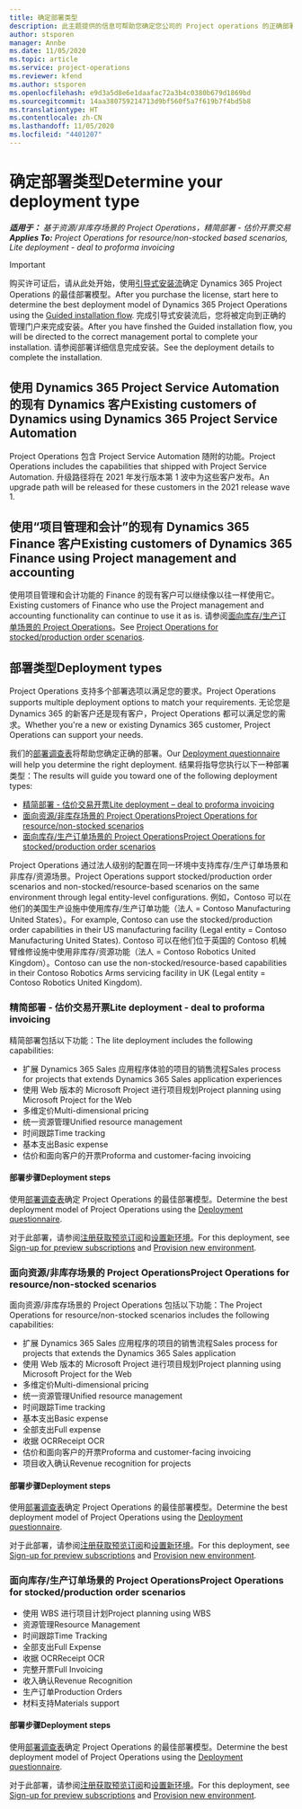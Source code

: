 ```yaml
---
title: 确定部署类型
description: 此主题提供的信息可帮助您确定您公司的 Project operations 的正确部署类型。
author: stsporen
manager: Annbe
ms.date: 11/05/2020
ms.topic: article
ms.service: project-operations
ms.reviewer: kfend
ms.author: stsporen
ms.openlocfilehash: e9d3a5d8e6e1daafac72a3b4c0380b679d1869bd
ms.sourcegitcommit: 14aa380759214713d9bf560f5a7f619b7f4bd5b8
ms.translationtype: HT
ms.contentlocale: zh-CN
ms.lasthandoff: 11/05/2020
ms.locfileid: "4401207"
---
```

# <a name="determine-your-deployment-type"></a><span data-ttu-id="65efe-103">确定部署类型</span><span class="sxs-lookup"><span data-stu-id="65efe-103">Determine your deployment type</span></span>

<span data-ttu-id="65efe-104">_**适用于：** 基于资源/非库存场景的 Project Operations，精简部署 - 估价开票交易_</span><span class="sxs-lookup"><span data-stu-id="65efe-104">_**Applies To:** Project Operations for resource/non-stocked based scenarios, Lite deployment - deal to proforma invoicing_</span></span>

> [!IMPORTANT]
> <span data-ttu-id="65efe-105">购买许可证后，请从此处开始，使用[引导式安装流](https://aka.ms/provisionprojectoperations)确定 Dynamics 365 Project Operations 的最佳部署模型。</span><span class="sxs-lookup"><span data-stu-id="65efe-105">After you purchase the license, start here to determine the best deployment model of Dynamics 365 Project Operations using the [Guided installation flow](https://aka.ms/provisionprojectoperations).</span></span>
> <span data-ttu-id="65efe-106">完成引导式安装流后，您将被定向到正确的管理门户来完成安装。</span><span class="sxs-lookup"><span data-stu-id="65efe-106">After you have finshed the Guided installation flow, you will be directed to the correct management portal to complete your installation.</span></span> <span data-ttu-id="65efe-107">请参阅部署详细信息完成安装。</span><span class="sxs-lookup"><span data-stu-id="65efe-107">See the deployment details to complete the installation.</span></span>


## <a name="existing-customers-of-dynamics-using-dynamics-365-project-service-automation"></a><span data-ttu-id="65efe-108">使用 Dynamics 365 Project Service Automation 的现有 Dynamics 客户</span><span class="sxs-lookup"><span data-stu-id="65efe-108">Existing customers of Dynamics using Dynamics 365 Project Service Automation</span></span>
<span data-ttu-id="65efe-109">Project Operations 包含 Project Service Automation 随附的功能。</span><span class="sxs-lookup"><span data-stu-id="65efe-109">Project Operations includes the capabilities that shipped with Project Service Automation.</span></span> <span data-ttu-id="65efe-110">升级路径将在 2021 年发行版本第 1 波中为这些客户发布。</span><span class="sxs-lookup"><span data-stu-id="65efe-110">An upgrade path will be released for these customers in the 2021 release wave 1.</span></span>

## <a name="existing-customers-of-dynamics-365-finance-using-project-management-and-accounting"></a><span data-ttu-id="65efe-111">使用“项目管理和会计”的现有 Dynamics 365 Finance 客户</span><span class="sxs-lookup"><span data-stu-id="65efe-111">Existing customers of Dynamics 365 Finance using Project management and accounting</span></span> 

<span data-ttu-id="65efe-112">使用项目管理和会计功能的 Finance 的现有客户可以继续像以往一样使用它。</span><span class="sxs-lookup"><span data-stu-id="65efe-112">Existing customers of Finance who use the Project management and accounting functionality can continue to use it as is.</span></span> <span data-ttu-id="65efe-113">请参阅[面向库存/生产订单场景的 Project Operations](#pma)。</span><span class="sxs-lookup"><span data-stu-id="65efe-113">See [Project Operations for stocked/production order scenarios](#pma).</span></span>


## <a name="deployment-types"></a><span data-ttu-id="65efe-114">部署类型</span><span class="sxs-lookup"><span data-stu-id="65efe-114">Deployment types</span></span>
<span data-ttu-id="65efe-115">Project Operations 支持多个部署选项以满足您的要求。</span><span class="sxs-lookup"><span data-stu-id="65efe-115">Project Operations supports multiple deployment options to match your requirements.</span></span> <span data-ttu-id="65efe-116">无论您是 Dynamics 365 的新客户还是现有客户，Project Operations 都可以满足您的需求。</span><span class="sxs-lookup"><span data-stu-id="65efe-116">Whether you're a new or existing Dynamics 365 customer, Project Operations can support your needs.</span></span>

<span data-ttu-id="65efe-117">我们的[部署调查表](https://aka.ms/provisionprojectoperations)将帮助您确定正确的部署。</span><span class="sxs-lookup"><span data-stu-id="65efe-117">Our [Deployment questionnaire](https://aka.ms/provisionprojectoperations) will help you determine the right deployment.</span></span> <span data-ttu-id="65efe-118">结果将指导您执行以下一种部署类型：</span><span class="sxs-lookup"><span data-stu-id="65efe-118">The results will guide you toward one of the following deployment types:</span></span>

- [<span data-ttu-id="65efe-119">精简部署 - 估价交易开票</span><span class="sxs-lookup"><span data-stu-id="65efe-119">Lite deployment – deal to proforma invoicing</span></span>](#lite)
- [<span data-ttu-id="65efe-120">面向资源/非库存场景的 Project Operations</span><span class="sxs-lookup"><span data-stu-id="65efe-120">Project Operations for resource/non-stocked scenarios</span></span>](#integrated)
- [<span data-ttu-id="65efe-121">面向库存/生产订单场景的 Project Operations</span><span class="sxs-lookup"><span data-stu-id="65efe-121">Project Operations for stocked/production order scenarios</span></span>](#pma)

<span data-ttu-id="65efe-122">Project Operations 通过法人级别的配置在同一环境中支持库存/生产订单场景和非库存/资源场景。</span><span class="sxs-lookup"><span data-stu-id="65efe-122">Project Operations support stocked/production order scenarios and non-stocked/resource-based scenarios on the same environment through legal entity-level configurations.</span></span> <span data-ttu-id="65efe-123">例如，Contoso 可以在他们的美国生产设施中使用库存/生产订单功能（法人 = Contoso Manufacturing United States）。</span><span class="sxs-lookup"><span data-stu-id="65efe-123">For example, Contoso can use the stocked/production order capabilities in their US manufacturing facility (Legal entity = Contoso Manufacturing United States).</span></span> <span data-ttu-id="65efe-124">Contoso 可以在他们位于英国的 Contoso 机械臂维修设施中使用非库存/资源功能（法人 = Contoso Robotics United Kingdom）。</span><span class="sxs-lookup"><span data-stu-id="65efe-124">Contoso can use the non-stocked/resource-based capabilities in their Contoso Robotics Arms servicing facility in UK (Legal entity = Contoso Robotics United Kingdom).</span></span>

### <a name="lite-deployment---deal-to-proforma-invoicing"></a><a  name="lite"></a><span data-ttu-id="65efe-125">精简部署 - 估价交易开票</span><span class="sxs-lookup"><span data-stu-id="65efe-125">Lite deployment - deal to proforma invoicing</span></span>

<span data-ttu-id="65efe-126">精简部署包括以下功能：</span><span class="sxs-lookup"><span data-stu-id="65efe-126">The lite deployment includes the following capabilities:</span></span>

- <span data-ttu-id="65efe-127">扩展 Dynamics 365 Sales 应用程序体验的项目的销售流程</span><span class="sxs-lookup"><span data-stu-id="65efe-127">Sales process for projects that extends Dynamics 365 Sales application experiences</span></span>
- <span data-ttu-id="65efe-128">使用 Web 版本的 Microsoft Project 进行项目规划</span><span class="sxs-lookup"><span data-stu-id="65efe-128">Project planning using Microsoft Project for the Web</span></span>
- <span data-ttu-id="65efe-129">多维定价</span><span class="sxs-lookup"><span data-stu-id="65efe-129">Multi-dimensional pricing</span></span>
- <span data-ttu-id="65efe-130">统一资源管理</span><span class="sxs-lookup"><span data-stu-id="65efe-130">Unified resource management</span></span>
- <span data-ttu-id="65efe-131">时间跟踪</span><span class="sxs-lookup"><span data-stu-id="65efe-131">Time tracking</span></span>
- <span data-ttu-id="65efe-132">基本支出</span><span class="sxs-lookup"><span data-stu-id="65efe-132">Basic expense</span></span>
- <span data-ttu-id="65efe-133">估价和面向客户的开票</span><span class="sxs-lookup"><span data-stu-id="65efe-133">Proforma and customer-facing invoicing</span></span> 

#### <a name="deployment-steps"></a><span data-ttu-id="65efe-134">部署步骤</span><span class="sxs-lookup"><span data-stu-id="65efe-134">Deployment steps</span></span>
<span data-ttu-id="65efe-135">使用[部署调查表](https://aka.ms/provisionprojectoperations)确定 Project Operations 的最佳部署模型。</span><span class="sxs-lookup"><span data-stu-id="65efe-135">Determine the best deployment model of Project Operations using the [Deployment questionnaire](https://aka.ms/provisionprojectoperations).</span></span>

<span data-ttu-id="65efe-136">对于此部署，请参阅[注册获取预览订阅](lite-preview-subscription-sign-up.md)和[设置新环境](lite-deployment.md)。</span><span class="sxs-lookup"><span data-stu-id="65efe-136">For this deployment, see [Sign-up for preview subscriptions](lite-preview-subscription-sign-up.md) and [Provision new environment](lite-deployment.md).</span></span> 


### <a name="project-operations-for-resourcenon-stocked-scenarios"></a><a name="integrated"></a><span data-ttu-id="65efe-137">面向资源/非库存场景的 Project Operations</span><span class="sxs-lookup"><span data-stu-id="65efe-137">Project Operations for resource/non-stocked scenarios</span></span>
<span data-ttu-id="65efe-138">面向资源/非库存场景的 Project Operations 包括以下功能：</span><span class="sxs-lookup"><span data-stu-id="65efe-138">The Project Operations for resource/non-stocked scenarios includes the following capabilities:</span></span>
 
- <span data-ttu-id="65efe-139">扩展 Dynamics 365 Sales 应用程序的项目的销售流程</span><span class="sxs-lookup"><span data-stu-id="65efe-139">Sales process for projects that extends the Dynamics 365 Sales application</span></span>
- <span data-ttu-id="65efe-140">使用 Web 版本的 Microsoft Project 进行项目规划</span><span class="sxs-lookup"><span data-stu-id="65efe-140">Project planning using Microsoft Project for the Web</span></span>
- <span data-ttu-id="65efe-141">多维定价</span><span class="sxs-lookup"><span data-stu-id="65efe-141">Multi-dimensional pricing</span></span>
- <span data-ttu-id="65efe-142">统一资源管理</span><span class="sxs-lookup"><span data-stu-id="65efe-142">Unified resource management</span></span>
- <span data-ttu-id="65efe-143">时间跟踪</span><span class="sxs-lookup"><span data-stu-id="65efe-143">Time tracking</span></span>
- <span data-ttu-id="65efe-144">基本支出</span><span class="sxs-lookup"><span data-stu-id="65efe-144">Basic expense</span></span>
- <span data-ttu-id="65efe-145">全部支出</span><span class="sxs-lookup"><span data-stu-id="65efe-145">Full expense</span></span>
- <span data-ttu-id="65efe-146">收据 OCR</span><span class="sxs-lookup"><span data-stu-id="65efe-146">Receipt OCR</span></span>
- <span data-ttu-id="65efe-147">估价和面向客户的开票</span><span class="sxs-lookup"><span data-stu-id="65efe-147">Proforma and customer-facing invoicing</span></span> 
- <span data-ttu-id="65efe-148">项目收入确认</span><span class="sxs-lookup"><span data-stu-id="65efe-148">Revenue recognition for projects</span></span>

#### <a name="deployment-steps"></a><span data-ttu-id="65efe-149">部署步骤</span><span class="sxs-lookup"><span data-stu-id="65efe-149">Deployment steps</span></span>
<span data-ttu-id="65efe-150">使用[部署调查表](https://aka.ms/provisionprojectoperations)确定 Project Operations 的最佳部署模型。</span><span class="sxs-lookup"><span data-stu-id="65efe-150">Determine the best deployment model of Project Operations using the [Deployment questionnaire](https://aka.ms/provisionprojectoperations).</span></span>

<span data-ttu-id="65efe-151">对于此部署，请参阅[注册获取预览订阅](resource-sign-up-preview-subscription.md)和[设置新环境](resource-provision-new-environment.md)。</span><span class="sxs-lookup"><span data-stu-id="65efe-151">For this deployment, see [Sign-up for preview subscriptions](resource-sign-up-preview-subscription.md) and [Provision new environment](resource-provision-new-environment.md).</span></span> 


### <a name="project-operations-for-stockedproduction-order-scenarios"></a><a name="pma"></a><span data-ttu-id="65efe-152">面向库存/生产订单场景的 Project Operations</span><span class="sxs-lookup"><span data-stu-id="65efe-152">Project Operations for stocked/production order scenarios</span></span>

- <span data-ttu-id="65efe-153">使用 WBS 进行项目计划</span><span class="sxs-lookup"><span data-stu-id="65efe-153">Project planning using WBS</span></span>
- <span data-ttu-id="65efe-154">资源管理</span><span class="sxs-lookup"><span data-stu-id="65efe-154">Resource Management</span></span>
- <span data-ttu-id="65efe-155">时间跟踪</span><span class="sxs-lookup"><span data-stu-id="65efe-155">Time Tracking</span></span>
- <span data-ttu-id="65efe-156">全部支出</span><span class="sxs-lookup"><span data-stu-id="65efe-156">Full Expense</span></span>
- <span data-ttu-id="65efe-157">收据 OCR</span><span class="sxs-lookup"><span data-stu-id="65efe-157">Receipt OCR</span></span>
- <span data-ttu-id="65efe-158">完整开票</span><span class="sxs-lookup"><span data-stu-id="65efe-158">Full Invoicing</span></span>
- <span data-ttu-id="65efe-159">收入确认</span><span class="sxs-lookup"><span data-stu-id="65efe-159">Revenue Recognition</span></span>
- <span data-ttu-id="65efe-160">生产订单</span><span class="sxs-lookup"><span data-stu-id="65efe-160">Production Orders</span></span>
- <span data-ttu-id="65efe-161">材料支持</span><span class="sxs-lookup"><span data-stu-id="65efe-161">Materials support</span></span>

#### <a name="deployment-steps"></a><span data-ttu-id="65efe-162">部署步骤</span><span class="sxs-lookup"><span data-stu-id="65efe-162">Deployment steps</span></span>
<span data-ttu-id="65efe-163">使用[部署调查表](https://aka.ms/provisionprojectoperations)确定 Project Operations 的最佳部署模型。</span><span class="sxs-lookup"><span data-stu-id="65efe-163">Determine the best deployment model of Project Operations using the [Deployment questionnaire](https://aka.ms/provisionprojectoperations).</span></span>

<span data-ttu-id="65efe-164">对于此部署，请参阅[注册获取预览订阅](https://docs.microsoft.com/dynamics365/fin-ops-core/dev-itpro/dev-tools/sign-up-preview-subscription?toc=/dynamics365/finance/toc.json)和[设置新环境](https://docs.microsoft.com/dynamics365/fin-ops-core/dev-itpro/deployment/deploy-demo-environment?toc=/dynamics365/finance/toc.json)。</span><span class="sxs-lookup"><span data-stu-id="65efe-164">For this deployment, see [Sign-up for preview subscriptions](https://docs.microsoft.com/dynamics365/fin-ops-core/dev-itpro/dev-tools/sign-up-preview-subscription?toc=/dynamics365/finance/toc.json) and [Provision new environment](https://docs.microsoft.com/dynamics365/fin-ops-core/dev-itpro/deployment/deploy-demo-environment?toc=/dynamics365/finance/toc.json).</span></span> 

